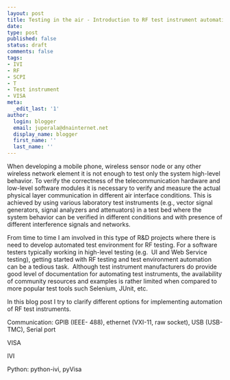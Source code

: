 ```yaml
---
layout: post
title: Testing in the air - Introduction to RF test instrument automation
date:
type: post
published: false
status: draft
comments: false
tags:
- IVI
- RF
- SCPI
- T
- Test instrument
- VISA
meta:
  _edit_last: '1'
author:
  login: blogger
  email: juperala@dnainternet.net
  display_name: blogger
  first_name: ''
  last_name: ''
---
```

<p>When developing a mobile phone, wireless sensor node or any other wireless network element it is not enough to test only the system high-level behavior. To verify the correctness of the telecommunication hardware and low-level software modules it is necessary to verify and measure the actual physical layer communication in different air interface conditions. This is achieved by using various laboratory test instruments (e.g., vector signal generators, signal analyzers and attenuators) in a test bed where the system behavior can be verified in different conditions and with presence of different interference signals and networks.</p>
<p>From time to time I am involved in this type of R&amp;D projects where there is need to develop automated test environment for RF testing. For a software testers typically working in high-level testing (e.g.  UI and Web Service testing), getting started with RF testing and test environment automation can be a tedious task.  Although test instrument manufacturers do provide good level of documentation for automating test instruments, the availability of community resources and examples is rather limited when compared to more popular test tools such Selenium, JUnit, etc.</p>
<p>In this blog post I try to clarify different options for implementing automation of RF test instruments.</p>
<p>Communication: GPIB (IEEE- 488), ethernet (VXI-11, raw socket), USB (USB-TMC), Serial port</p>
<p>VISA</p>
<p>IVI</p>
<p>Python: python-ivi, pyVisa</p>
